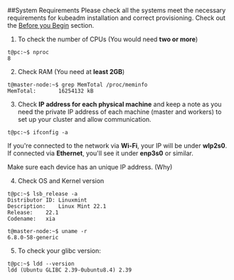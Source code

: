 ##System Requirements
Please check all the systems meet the necessary requirements for kubeadm installation and correct provisioning. Check out the [Before you Begin](https://kubernetes.io/docs/setup/production-environment/tools/kubeadm/install-kubeadm/#before-you-begin) section.
1. To check the number of CPUs (You would need **two or more**)
```
t@pc:~$ nproc
8
```

2. Check RAM (You need at **least 2GB**)
```
t@master-node:~$ grep MemTotal /proc/meminfo
MemTotal:   	16254132 kB
```

3. Check **IP address for each physical machine** and keep a note as you need the private IP address of each machine (master and workers) to set up your cluster and allow communication.
```
t@pc:~$ ifconfig -a
```
  
If you're connected to the network via **Wi-Fi**, your IP will be under **wlp2s0**.
If connected via **Ethernet**, you'll see it under **enp3s0** or similar.

Make sure each device has an unique IP address. (Why)
	
4. Check OS and Kernel version
```
t@pc:~$ lsb_release -a             	
Distributor ID:	Linuxmint
Description:	Linux Mint 22.1
Release:	22.1
Codename:	xia

t@master-node:~$ uname -r
6.8.0-58-generic
```

5. To check your glibc version:
```
t@pc:~$ ldd --version
ldd (Ubuntu GLIBC 2.39-0ubuntu8.4) 2.39
```

